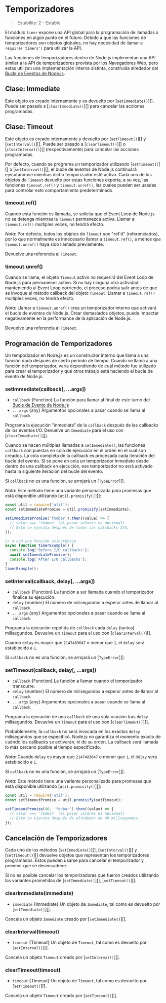 # Temporizadores

<!--introduced_in=v0.10.0-->

> Estability: 2 - Estable

El módulo `timer` expone una API global para la programación de llamadas a funciones en algún punto en el futuro. Debido a que las funciones de temporizadores son objetos globales, no hay necesidad de llamar a `require('timers')` para utilizar la API.

Las funciones de temporizadores dentro de Node.js implementan una API similar a la API de temporizadores provista por los Navegadores Web, pero estas utilizan una implementación interna distinta, construida alrededor del [Bucle de Eventos de Node.js](https://nodejs.org/en/docs/guides/event-loop-timers-and-nexttick).

## Clase: Immediate

Este objeto es creado internamente y es devuelto por [`setImmediate()`][]. Puede ser pasado a [`clearImmediate()`][] para cancelar las acciones programadas.

## Clase: Timeout

Este objeto es creado internamente y devuelto por [`setTimeout()`][] y [`setInterval()`][]. Puede ser pasado a [`clearTimeout()`][] o [`clearInterval()`][] (respectivamente) para cancelar las acciones programadas.

Por defecto, cuando se programa un temporizador utilizando [`setTimeout()`][] o [`setInterval()`][], el bucle de eventos de Node.js continuará ejecutándose mientras dicho temporizador esté activo. Cada uno de los objetos de `Timeout` devuelto por estas funciones exporta, a su vez, las funciones `timeout.ref()` y `timeout.unref()`, las cuales pueden ser usadas para controlar este comportamiento predeterminado.

### timeout.ref()
<!-- YAML
added: v0.9.1
-->

Cuando esta función es llamada, se solicita que el Event Loop de Node.js *no* se detenga mientras la `Timeout` permanezca activa. Llamar a `timeout.ref()` multiples veces, no tendrá efecto.

*Nota*: Por defecto, todos los objetos de `Timeout` son "ref'd" (referenciados), por lo que normalmente es innecesario llamar a `timeout.ref()`, a menos que `timeout.unref()` haya sido llamado previamente.

Devuelve una referencia al `Timeout`.

### timeout.unref()
<!-- YAML
added: v0.9.1
-->

Cuando se llama, el objeto `Timeout` activo no requerirá del Event Loop de Node.js para permanecer activo. Si no hay ninguna otra actividad manteniendo al Event Loop corriendo, el proceso podría salir antes de que se invoque el método callback del objeto `Timeout`. Llamar a `timeout.ref()` multiples veces, no tendrá efecto.

*Nota*: Llamar a `timeout.unref()` crea un temporizador interno que activará el bucle de eventos de Node.js. Crear demasiados objetos, puede impactar negativamente en la performance de la aplicación de Node.js.

Devuelve una referencia al `Timeout`.

## Programación de Temporizadores

Un temporizador en Node.js es un constructor interno que llama a una función dada después de cierto periodo de tiempo. Cuando se llama a una función del temporizador, varía dependiendo de cuál método fue utilizado para crear el temporizador y qué otros trabajo está haciendo el bucle de evento de Node.js.

### setImmediate(callback[, ...args])
<!-- YAML
added: v0.9.1
-->

* `callback` {Function} La función para llamar al final de este turno del [Bucle de Evento de Node.js](https://nodejs.org/en/docs/guides/event-loop-timers-and-nexttick)
* `...args` {any} Argumentos opcionales a pasar cuando se llama al `callback`.

Programa la ejecución "inmediata" de la `callback` después de las callbacks de los eventos I/O. Devuelve un `Immediate` para el uso con [`clearImmediate()`][].

Cuando se hacen múltiples llamadas a `setImmediate()`, las funciones `callback` son puestas en cola de ejecución en el orden en el cual son creados. La cola completa de la callback es procesada cada iteración del bucle del evento. Si se pone en cola un temporizador inmediato desde dentro de una callback en ejecución, ese temporizador no será activado hasta la siguiente iteración del bucle del evento.

Si `callback` no es una función, se arrojará un [`TypeError`][].

*Nota*: Este método tiene una variante personalizada para promesas que está disponible utilizando [`util.promisify()`][]:

```js
const util = require('util');
const setImmediatePromise = util.promisify(setImmediate);

setImmediatePromise('foobar').then((value) => {
  // valor === 'foobar' (el pasar valores es opcional)
  // Esto se ejecuta después de todos las callbacks I/O.
});

// o con una función asincrónica
async function timerExample() {
  console.log('Before I/O callbacks');
  await setImmediatePromise();
  console.log('After I/O callbacks');
}
timerExample();
```

### setInterval(callback, delay[, ...args])
<!-- YAML
added: v0.0.1
-->

* `callback` {Function} La función a ser llamada cuando el temporizador finalice su ejecución.
* `delay` {number} El número de milisegundos a esperar antes de llamar al `callback`.
* `...args` {any} Argumentos opcionales a pasar cuando se llama al `callback`.

Programa la ejecución repetida de `callback` cada `delay` (tantos) milisegundos. Devuelve un `Timeout` para el uso con [`clearInterval()`][].

Cuando `delay` es mayor que `2147483647` o menor que `1`, el `delay` será establecido a `1`.

Si `callback` no es una función, se arrojará un [`TypeError`][].

### setTimeout(callback, delay[, ...args])
<!-- YAML
added: v0.0.1
-->

* `callback` {Function} La función a llamar cuando el temporizador transcurre.
* `delay` {number} El número de milisegundos a esperar antes de llamar al `callback`.
* `...args` {any} Argumentos opcionales a pasar cuando se llama al `callback`.

Programa la ejecución de una `callback` de una sola ocasión tras `delay` milisegundos. Devuelve un `Timeout` para el uso con [`clearTimeout()`][].

Probablemente, la `callback` no será invocada en los exactos `delay` milisegundos que se especificó. Node.js no garantiza el momento exacto de cuándo los callbacks se activarán, ni de su orden. La callback será llamada lo más cercano posible al tiempo especificado.

*Nota*: Cuando `delay` es mayor que `2147483647` o menor que `1`, el `delay` será establecido a `1`.

Si `callback` no es una función, se arrojará un [`TypeError`][].

*Nota*: Este método tiene una variante personalizada para promesas que está disponible utilizando [`util.promisify()`][]:

```js
const util = require('util');
const setTimeoutPromise = util.promisify(setTimeout);

setTimeoutPromise(40, 'foobar').then((value) => {
  // valor === 'foobar' (el pasar valores es opcional)
  // Esto se ejecuta después de alrededor de 40 milisegundos.
});
```

## Cancelación de Temporizadores

Cada uno de los métodos [`setImmediate()`][], [`setInterval()`][] y [`setTimeout()`][] devuelve objetos que representan los temporizadores programados. Estos pueden usarse para cancelar el temporizador y prevenir que se desencadene.

Si no es posible cancelar los temporizadores que fueron creados utilizando las variantes prometidas de [`setImmediate()`][], [`setTimeout()`][].

### clearImmediate(immediate)
<!-- YAML
added: v0.9.1
-->

* `immediate` {Immediate} Un objeto de `Immediate`, tal como es devuelto por [`setImmediate()`][].

Cancela un objeto `Immediate` creado por [`setImmediate()`][].

### clearInterval(timeout)
<!-- YAML
added: v0.0.1
-->

* `timeout` {Timeout} Un objeto de `Timeout`, tal como es devuelto por [`setInterval()`][].

Cancela un objeto `Timeout` creado por [`setInterval()`][].

### clearTimeout(timeout)
<!-- YAML
added: v0.0.1
-->

* `timeout` {Timeout} Un objeto de `Timeout`, tal como es devuelto por [`setTimeout()`][].

Cancela un objeto `Timeout` creado por [`setTimeout()`][].

